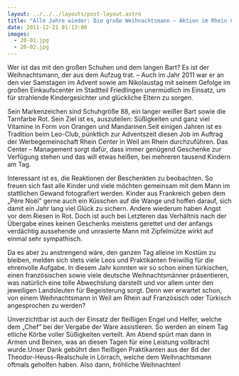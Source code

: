 ```yaml
---
layout: ../../../layouts/post-layout.astro
title: "Alle Jahre wieder: Die große Weihnachtsmann – Aktion im Rhein Center"
date: 2011-12-21 01:13:00
images:
  - 20-01.jpg
  - 20-02.jpg
---
```


Wer ist das mit den großen Schuhen und dem langen Bart? Es ist der Weihnachtsmann, der aus dem Aufzug trat. – Auch im Jahr 2011 war er an den vier Samstagen im Advent sowie am Nikolaustag mit seinem Gefolge im großen Einkaufscenter im Stadtteil Friedlingen unermüdlich im Einsatz, um für strahlende Kindergesichter und glückliche Eltern zu sorgen.

Sein Markenzeichen sind Schuhgröße 88, ein langer weißer Bart sowie die Tarnfarbe Rot. Sein Ziel ist es, auszuteilen: Süßigkeiten und ganz viel Vitamine in Form von Orangen und Mandarinen.Seit einigen Jahren ist es Tradition beim Leo-Club, pünktlich zur Adventszeit diesen Job im Auftrag der Werbegemeinschaft Rhein Center in Weil am Rhein durchzuführen. Das Center – Management sorgt dafür, dass immer genügend Geschenke zur Verfügung stehen und das will etwas heißen, bei mehreren tausend Kindern am Tag.

Interessant ist es, die Reaktionen der Beschenkten zu beobachten. So freuen sich fast alle Kinder und viele möchten gemeinsam mit dem Mann im stattlichen Gewand fotografiert werden. Kinder aus Frankreich geben dem „Père Noël“ gerne auch ein Küsschen auf die Wange und hoffen darauf, sich damit ein Jahr lang viel Glück zu sichern. Andere wiederum haben Angst vor dem Riesen in Rot. Doch ist auch bei Letzteren das Verhältnis nach der Übergabe eines keinen Geschenks meistens gerettet und der anfangs verdächtig aussehende und unrasierte Mann mit Zipfelmütze wirkt auf einmal sehr sympathisch.

Da es aber zu anstrengend wäre, den ganzen Tag alleine im Kostüm zu bleiben, melden sich stets viele Leos und Praktikanten freiwillig für die ehrenvolle Aufgabe. In diesem Jahr konnten wir so schon einen türkischen, einen französischen sowie viele deutsche Weihnachtsmänner präsentieren, was natürlich eine tolle Abwechslung darstellt und vor allem unter den jeweiligen Landsleuten für Begeisterung sorgt. Denn wer erwartet schon, von einem Weihnachtsmann in Weil am Rhein auf Französisch oder Türkisch angesprochen zu werden?

Unverzichtbar ist auch der Einsatz der fleißigen Engel und Helfer, welche dem „Chef“ bei der Vergabe der Ware assistieren. So werden an einem Tag etliche Körbe voller Süßigkeiten verteilt. Am Abend spürt man dann in Armen und Beinen, was an diesen Tagen für eine Leistung vollbracht wurde.Unser Dank gebührt den fleißigen Praktikanten aus der 8d der Theodor-Heuss-Realschule in Lörrach, welche dem Weihnachtsmann oftmals geholfen haben. Also dann, fröhliche Weihnachten!
